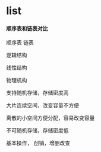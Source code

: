 # list

#### 顺序表和链表对比

顺序表                 链表


逻辑结构

线性结构    

物理机构

支持随机存储，存储密度高

大片连续空间，改变容量不方便

离散的小空间方便分配，容易改变容量

不可随机存储，存储密度低


基本操作，
创销，增删改查
